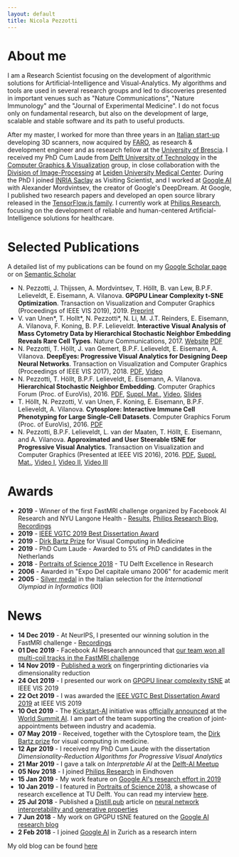 ```yaml
---
layout: default
title: Nicola Pezzotti
---
```


About me
=======================


I am a Research Scientist focusing on the development of algorithmic solutions for Artificial-Intelligence and Visual-Analytics. My algorithms and tools are used in several research groups and led to discoveries presented in important venues such as "Nature Communications", "Nature Immunology" and the "Journal of Experimental Medicine".
I do not focus only on fundamental research, but also on the development of large, scalable and stable software and its path to useful products.

After my master, I worked for more than three years in an [Italian start-up](https://www.opentechnologies.it/en/home-2/) developing 3D scanners, now acquired by [FARO](https://www.faro.com), as research & development engineer and as research fellow at the [University of Brescia](https://en.unibs.it/).
I received my PhD Cum Laude from [Delft University of Technology](https://www.tudelft.nl/) in the [Computer Graphics & Visualization](https://graphics.tudelft.nl/) group, in close collaboration with the [Division of Image-Processing](https://www.lumc.nl/org/radiologie/research/LKEB/) at [Leiden University Medical Center](https://www.lumc.nl/).
During the PhD I joined [INRIA Saclay](https://aviz.fr/) as Visiting Scientist, and I worked at [Google AI](https://ai.google/) with Alexander Mordvintsev, the creator of Google's DeepDream. At Google, I published two research papers and developed an open source library released in the [TensorFlow.js family](https://github.com/tensorflow/tfjs-tsne).
I currently work at [Philips Research](https://www.philips.com/content/corporate/en_AA/research/home.html/), focusing on the development of reliable and human-centered Artificial-Intelligence solutions for healthcare.

Selected Publications
================
A detailed list of my publications can be found on my [Google Scholar page](https://scholar.google.com/citations?user=61To93wAAAAJ&hl=en) or on [Semantic Scholar](https://www.semanticscholar.org/author/Nicola-Pezzotti/2343408)

* N. Pezzotti, J. Thijssen, A. Mordvintsev, T. Höllt,  B. van Lew, B.P.F. Lelieveldt, E. Eisemann, A. Vilanova. **GPGPU Linear Complexity t-SNE Optimization**. Transaction on Visualization and Computer Graphics (Proceedings of IEEE VIS 2019), 2019. [Preprint](https://arxiv.org/abs/1805.10817)
* V. van Unen\*, T. Hollt\*, N. Pezzotti\*, N. Li, M. J.T. Reinders, E. Eisemann, A. Vilanova, F. Koning, B. P.F. Lelieveldt. **Interactive Visual Analysis of Mass Cytometry Data by Hierarchical Stochastic Neighbor Embedding Reveals Rare Cell Types**. Nature Communications, 2017. [Website](https://www.nature.com/articles/s41467-017-01689-9) [PDF](https://www.nature.com/articles/s41467-017-01689-9.pdf)
* N. Pezzotti, T. Höllt, J. van Gemert, B.P.F. Lelieveldt, E. Eisemann, A. Vilanova. **DeepEyes: Progressive Visual Analytics for Designing Deep Neural Networks**. Transaction on Visualization and Computer Graphics (Proceedings of IEEE VIS 2017), 2018. [PDF](https://graphics.tudelft.nl/Publications-new/2018/PHVLEV18/paper216.pdf), [Video](https://graphics.tudelft.nl/Publications-new/2018/PHVLEV18/file216.avi)
* N. Pezzotti, T. Höllt, B.P.F. Lelieveldt, E. Eisemann, A. Vilanova. **Hierarchical Stochastic Neighbor Embedding**. Computer Graphics Forum (Proc. of EuroVis), 2016. [PDF](publications/2016_hsne/preprint.pdf), [Suppl. Mat.](publications/2016_hsne/experiments.pdf), [Video](publications/2016_hsne/sun_analysis.mp4), [Slides](http://www.slideshare.net/NicolaPezzotti/hierarchical-stochastic-neighbor-embedding)
* T. Höllt, N. Pezzotti, V. van Unen, F. Koning, E. Eisemann, B.P.F. Lelieveldt, A. Vilanova. **Cytosplore: Interactive Immune Cell Phenotyping for Large Single-Cell Datasets**. Computer Graphics Forum (Proc. of EuroVis), 2016. [PDF](https://graphics.tudelft.nl/Publications-new/2016/HPVKELV16/eurovis16_Cytosplore_Interactive_Immune_Cell_Phenotyping_for_Large_Single-Cell_Datasets.pdf)
* N. Pezzotti, B.P.F. Lelieveldt, L. van der Maaten, T. Höllt, E. Eisemann, and A. Vilanova. **Approximated and User Steerable tSNE for Progressive Visual Analytics**. Transaction on Visualization and Computer Graphics (Presented at IEEE VIS 2016), 2016. [PDF](publications/2016_AtSNE.pdf), [Suppl. Mat.](https://www.researchgate.net/publication/303305902_A-tSNE_supplemental_materials), [Video I](https://www.researchgate.net/publication/303305958_A-tSNE_Comparison_on_the_MNIST_dataset), [Video II](https://www.researchgate.net/publication/303305906_A-tSNE_Case_Study_I_-_Mouse_Brain), [Video III](https://www.researchgate.net/publication/303305908_A-tSNE_Case_Study_II_-_Data_Stream)

Awards
================
* **2019** - Winner of the first FastMRI challenge organized by Facebook AI Research and NYU Langone Health - [Results](https://ai.facebook.com/blog/results-of-the-first-fastmri-image-reconstruction-challenge/), [Philips Research Blog](https://www.philips.com/a-w/research/blog/20191220-teamwork-makes-the-dream-work-how-a-co-research-approach-tackles-mri-challenges-with-ai.html),  [Recordings](https://slideslive.com/38922093/medical-imaging-meets-neurips-4)
* **2019** - [IEEE VGTC 2019 Best Dissertation Award](http://vacommunity.org/ieeevpg/bestthesis/)
* **2019** - [Dirk Bartz Prize](https://www.eurographics2019.it/index.php/program/dirk_bartz_prize/) for Visual Computing in Medicine
* **2019** - PhD Cum Laude - Awarded to 5% of PhD candidates in the Netherlands
* **2018** - [Portraits of Science 2018](https://tu-delft.instantmagazine.com/tu-delft/portraits-2018#!/home) - TU Delft Excellence in Research
* **2006** - Awarded in "Expo Del capitale umano 2006" for academic merit
* **2005** - [Silver medal](https://www.olimpiadi-informatica.it/index.php/olimpiadi-italiane-2005.html) in the Italian selection for the *International Olympiad in Informatics* (IOI)


News
================

* **14 Dec 2019** - At NeurIPS, I presented our winning solution in the FastMRI challenge -  [Recordings](https://slideslive.com/38922093/medical-imaging-meets-neurips-4)
* **01 Dec 2019** - Facebook AI Research announced that [our team won all multi-coil tracks in the FastMRI challenge](https://ai.facebook.com/blog/results-of-the-first-fastmri-image-reconstruction-challenge/)
* **14 Nov 2019** - [Published a work]([https://link.springer.com/chapter/10.1007/978-3-030-35817-4_6) on fingerprinting dictionaries via dimensionality reduction
* **24 Oct 2019** - I presented our work on [GPGPU linear complexity tSNE](https://nicola17.github.io/tfjs-tsne-demo/) at IEEE VIS 2019
* **22 Oct 2019** - I was awarded the [IEEE VGTC Best Dissertation Award 2019](http://vacommunity.org/ieeevpg/bestthesis/) at IEEE VIS 2019
* **10 Oct 2019** - The [Kickstart-AI](https://www.kickstartai.nl/) initiative was [officially announced](https://www.globenewswire.com/news-release/2019/10/10/1927666/0/en/Five-Dutch-companies-to-further-boost-Artificial-Intelligence-in-the-Netherlands.html) at the [World Summit AI](https://worldsummit.ai/). I am part of the team supporting the creation of joint-appointments between industry and academia.  
* **07 May 2019** - Received, together with the Cytosplore team, the [Dirk Bartz prize](https://www.eurographics2019.it/index.php/program/dirk_bartz_prize/) for visual computing in medicine.
* **12 Apr 2019** - I received my PhD Cum Laude with the dissertation *Dimensionality-Reduction Algorithms for Progressive Visual Analytics*
* **21 Mar 2019** - I gave a talk on *Interpretable AI* at the [Delft-AI Meetup](https://www.meetup.com/Delft-AI-Meetup/events/256563603/)
* **05 Nov 2018** - I joined [Philips Research](https://www.philips.com/content/corporate/en_AA/research/home.html/) in Eindhoven
* **15 Jan 2019** - My work feature on [Google AI's research effort in 2019](https://ai.googleblog.com/2019/01/looking-back-at-googles-research.html)
* **10 Jan 2019** - I featured in [Portraits of Science 2018](https://tu-delft.instantmagazine.com/tu-delft/portraits-2018#!/home), a showcase of research excellence at TU Delft. You can read my interview [here](https://tu-delft.instantmagazine.com/tu-delft/portraits-2018#!/nicola-pezzotti-interview-en).
* **25 Jul 2018** - Published a [Distill.pub](https://distill.pub) article on [neural network interpretability and generative properties](https://distill.pub/2018/differentiable-parameterizations/)
* **7 Jun 2018** - My work on GPGPU tSNE featured on the [Google AI research blog](https://ai.googleblog.com/2018/06/realtime-tsne-visualizations-with.html)
* **2 Feb 2018** - I joined [Google AI](https://ai.google/) in Zurich as a research intern

My old blog can be found [here](/archive)
